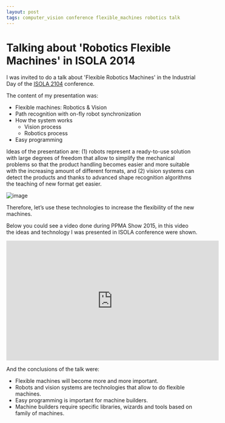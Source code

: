 ```yaml
---
layout: post
tags: computer_vision conference flexible_machines robotics talk
---
```


# Talking about 'Robotics Flexible Machines' in ISOLA 2014

I was invited to do a talk about 'Flexible Robotics Machines' in the Industrial Day of the [ISOLA 2104](http://cs.uni-potsdam.de/isola/isola2014) conference.

The content of my presentation was:

- Flexible machines: Robotics & Vision
- Path recognition with on-fly robot synchronization
- How the system works
  - Vision process
  - Robotics process
- Easy programming

Ideas of the presentation are: (1) robots represent a ready-to-use solution with large degrees of freedom that allow to simplify the mechanical problems so that the product handling becomes easier and more suitable with the increasing amount of different formats, and (2) vision systems can detect the products and thanks to advanced shape recognition algorithms the teaching of new format get easier.

![image](https://user-images.githubusercontent.com/1392333/153741989-74190718-1b31-46f5-88ac-5896886b50e6.png)

Therefore, let’s use these technologies to increase the flexibility of the new machines.

Below you could see a video done during PPMA Show 2015, in this video the ideas and technology I was presented in ISOLA conference were shown.

<iframe id="video" src="https://www.youtube.com/embed/tR2WpbbterA" 
    width="560" 
    height="315"
    frameborder="0" 
    allowfullscreen>
</iframe>

And the conclusions of the talk were:

- Flexible machines will become more and more important.
- Robots and vision systems are technologies that allow to do flexible machines.
- Easy programming is important for machine builders.
- Machine builders require specific libraries, wizards and tools based on family of machines.
